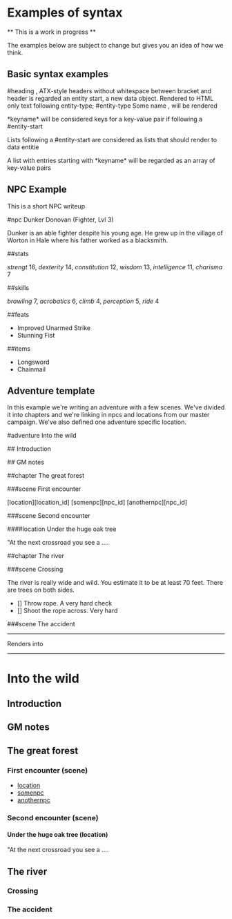 # Examples of syntax

** This is a work in progress **

The examples below are subject to change but gives you an idea of how we think.

## Basic syntax examples

\#heading , ATX-style headers without whitespace between bracket and header is regarded an entity start, a new data object. Rendered to HTML only text following entity-type; \#entity-type Some name , will be rendered

\*keyname\* will be considered keys for a key-value pair if following a \#entity-start

Lists following a \#entity-start are considered as lists that should render to data entitie

A list with entries starting with \*keyname\* will be regarded as an array of key-value pairs

## NPC Example

This is a short NPC writeup

\#npc Dunker Donovan (Fighter, Lvl 3)

Dunker is an able fighter despite his young age. He grew up in the village of Worton in Hale where his father worked as a blacksmith.

\##stats

*strengt* 16, *dexterity* 14, *constitution* 12, *wisdom* 13, *intelligence* 11, *charisma* 7

\##skills

*brawling* 7, *acrobatics* 6, *climb* 4, *perception* 5, *ride* 4

\##feats

- Improved Unarmed Strike
- Stunning Fist

\##items

- Longsword
- Chainmail

## Adventure template

In this example we're writing an adventure with a few scenes. We've divided it into chapters and we're linking in npcs and locations from our master campaign. We've also defined one adventure specific location.

\#adventure Into the wild

\## Introduction

\## GM notes

\##chapter The great forest

\###scene First encounter

[location][location_id]
[somenpc][npc_id]
[anothernpc][npc_id]

\###scene Second encounter

\####location Under the huge oak tree

"At the next crossroad you see a ....

\##chapter The river

\###scene Crossing

The river is really wide and wild. You estimate it to be at least 70 feet. There are trees on both sides.

- [] Throw rope. A very hard check
- [] Shoot the rope across. Very hard

\###scene The accident

- - -
Renders into
- - -

# Into the wild

## Introduction

## GM notes

## The great forest

### First encounter (scene)

- [location](location_id)
- [somenpc](npc_id)
- [anothernpc](npc_id)

### Second encounter (scene)

#### Under the huge oak tree (location)

"At the next crossroad you see a ....

## The river

### Crossing

### The accident
